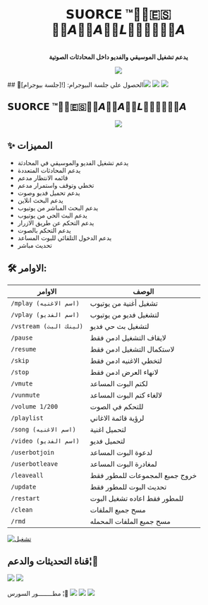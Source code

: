 <h1 align="center"><b>𝗦𝗨𝗢𝗥𝗖𝗘 ™⋆⃟🇪🇸𝘾َ𝘼𝙎َ𝘼𝘽ً𝙇𝘼ٍ𝙉ٍ𝘾ً𝘼</b></h1>

<p align="center">
    <br><b>يدعم تشغيل الموسيقي والفديو داخل المحادثات الصوتية</b><br>
</p>
<p align="center">
    <a href="https://www.python.org/" alt="اللغة المستخدمة"> <img src="https://img.shields.io/badge/Made%20with-Python-black.svg?style=flat-square&logo=python&logoColor=blue&color=red" /></a>
</p>
## 🧪الحصول علي جلسة البيوجرام:
[![جلسة بيوجرام]<a href="https://t.me/ELRASAMbot"><img src="https://img.shields.io/badge/Dev%20ELRASAM-blue.svg?style=for-the-badge&logo=استخراج جلسه"></a> <a href="https://t.me/ELRASAMbot"><img src="https://img.shields.io/badge/استخراج جلسه-blue.svg?style=for-the-badge&logo=جلسه بيروجرام"></a> <a href="https://t.me/ELRASAMbot"><img src="https://img.shields.io/badge/جلسه بيروجرام -blue.svg?style=for-the-badge&logo=ELRASAM"></a>

## 𝗦𝗨𝗢𝗥𝗖𝗘 ™⋆⃟🇪🇸𝘾َ𝘼𝙎َ𝘼𝘽ً𝙇𝘼ٍ𝙉ٍ𝘾ً𝘼 
<p align="center">
  <img src="https://telegra.ph/file/362e62af56db3a5e1bbe7.jpg">
</p>

## ✨ المميزات
- يدعم تشغيل الفديو والموسيقي في المحادثة
- يدعم المحادثات المتعددة
- قائمه الانتظار مدعم
- تخطي وتوقف واستمرار مدعم
- يدعم تحميل فديو وصوت 
- يدعم البحث انلاين
- يدعم البحث المباشر من يوتيوب
- يدعم البث الحي من يوتيوب
- يدعم التحكم عن طريق الازرار
- يدعم التحكم بالصوت
- يدعم الدخول التلقائي للبوت المساعد
- تحديث مباشر

## 🛠 الاوامر:
| الاوامر | الوصف |
| ------ | ------ |
| `/mplay (اسم الاغنيه)` | تشغيل أغنية من يوتيوب |
| `/vplay (اسم الفديو)` | لتشغيل فديو من يوتيوب |
| `/vstream (لينك البث)` | لتشغيل بث حي فديو|
| `/pause` | لايقاف التشغيل ادمن فقط |
| `/resume` | لاستكمال التشغيل ادمن فقط |
| `/skip` | لتخطي الاغنيه ادمن فقط |
| `/stop` | لانهاء العرض ادمن فقط |
| `/vmute` | لكتم البوت المساعد |
| `/vunmute` | لالغاء كتم البوت المساعد |
| `/volume 1/200` | للتحكم في الصوت  |
| `/playlist` | لرؤية قائمة الاغاني |
| `/song (اسم الاغنيه)` | لتحميل اغنية |
| `/video (اسم الفديو)` | لتحميل فديو |
| `/userbotjoin` | لدعوة البوت المساعد |
| `/userbotleave` | لمغادرة البوت المساعد |
| `/leaveall` | خروج جميع المجموعات للمطور فقط |
| `/update` | تحديث البوت للمطور فقط |
| `/restart` | للمطور فقط اعاده تشغيل البوت |
| `/clean` | مسح جميع الملفات |
| `/rmd` | مسح جميع الملفات المحمله |


[![تشغيل](https://www.herokucdn.com/deploy/button.svg)](https://heroku.com/deploy?template=https://github.com/soursELRASAM/bonnU)






## قناة التحديثات والدعم¦🐰
<a href="https://t.me/E_L_R_A_S_A_M"><img src="https://img.shields.io/badge/Join-Group%20Support-blue.svg?style=for-the-badge&logo=Telegram"></a> <a href="https://t.me/ELRASRM"><img src="https://img.shields.io/badge/Join-Updates%20Channel-blue.svg?style=for-the-badge&logo=Telegram"></a>



مطــــــــور السورس ¦🦦
<a href="https://t.me/Mahmod777777"><img src="https://img.shields.io/badge/Dev%20ELRASAM-blue.svg?style=for-the-badge&logo=ELRASAM"></a> <a href="https://t.me/E_L_R_A_S_A_M"><img src="https://img.shields.io/badge/يـــــوزرا آلَرًسًــــــــآمِ-blue.svg?style=for-the-badge&logo=ELRASAM"></a> <a href="https://t.me/E_R_S_A_M1"><img src="https://img.shields.io/badge/ELRASAM2-blue.svg?style=for-the-badge&logo=ELRASAM"></a>

